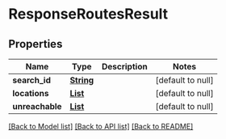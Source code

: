 # ResponseRoutesResult
## Properties

Name | Type | Description | Notes
------------ | ------------- | ------------- | -------------
**search\_id** | [**String**](string.md) |  | [default to null]
**locations** | [**List**](ResponseRoutesLocation.md) |  | [default to null]
**unreachable** | [**List**](string.md) |  | [default to null]

[[Back to Model list]](../README.md#documentation-for-models) [[Back to API list]](../README.md#documentation-for-api-endpoints) [[Back to README]](../README.md)

